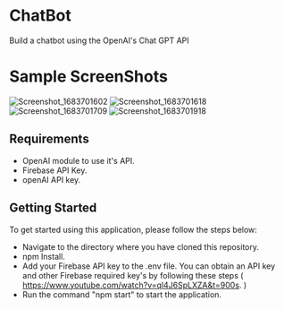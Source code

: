 # ChatBot 

Build a chatbot using the OpenAI's Chat GPT API

# Sample ScreenShots 

![Screenshot_1683701602](https://github.com/gowtham-b-14/ChatBot/assets/63443309/dfb71129-2c68-4b79-9e57-94c0faa04013)
![Screenshot_1683701618](https://github.com/gowtham-b-14/ChatBot/assets/63443309/b0bc6133-923a-4351-b95d-d8bfe8604247)
![Screenshot_1683701709](https://github.com/gowtham-b-14/ChatBot/assets/63443309/750699fd-2bab-4ce3-84cb-c6082c0c18c3)
![Screenshot_1683701918](https://github.com/gowtham-b-14/ChatBot/assets/63443309/ebe2f572-7b72-45f6-836d-aa77676bce67)



## Requirements

 - OpenAI module to use it's API.
 - Firebase API Key.
 - openAI API key.
     
## Getting Started

To get started using this application, please follow the steps below:

  - Navigate to the directory where you have cloned this repository.
  - npm Install.
  - Add your Firebase API key to the .env file. You can obtain an API key and other Firebase required key's by following these steps ( https://www.youtube.com/watch?v=ql4J6SpLXZA&t=900s. )
  - Run the command "npm start" to start the application.

